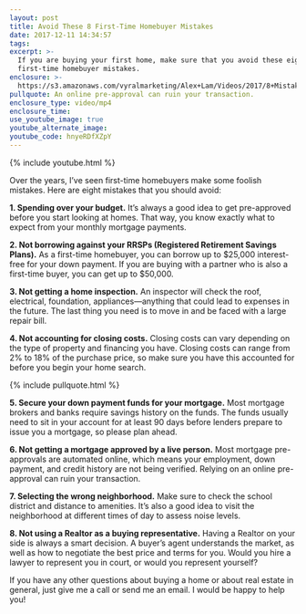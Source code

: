 ```yaml
---
layout: post
title: Avoid These 8 First-Time Homebuyer Mistakes
date: 2017-12-11 14:34:57
tags:
excerpt: >-
  If you are buying your first home, make sure that you avoid these eight
  first-time homebuyer mistakes.
enclosure: >-
  https://s3.amazonaws.com/vyralmarketing/Alex+Lam/Videos/2017/8+Mistakes+Fire-Time+Homebuyers+Make+-+Vancouver+Real+Estate+Agent.mp4
pullquote: An online pre-approval can ruin your transaction.
enclosure_type: video/mp4
enclosure_time:
use_youtube_image: true
youtube_alternate_image:
youtube_code: hnyeRDfXZpY
---
```



{% include youtube.html %}

Over the years, I’ve seen first-time homebuyers make some foolish mistakes. Here are eight mistakes that you should avoid:

**1. Spending over your budget.** It’s always a good idea to get pre-approved before you start looking at homes. That way, you know exactly what to expect from your monthly mortgage payments.

**2. Not borrowing against your RRSPs (Registered Retirement Savings Plans).** As a first-time homebuyer, you can borrow up to $25,000 interest-free for your down payment. If you are buying with a partner who is also a first-time buyer, you can get up to $50,000.

**3. Not getting a home inspection.** An inspector will check the roof, electrical, foundation, appliances—anything that could lead to expenses in the future. The last thing you need is to move in and be faced with a large repair bill.

**4. Not accounting for closing costs.** Closing costs can vary depending on the type of property and financing you have. Closing costs can range from 2% to 18% of the purchase price, so make sure you have this accounted for before you begin your home search.

{% include pullquote.html %}

**5. Secure your down payment funds for your mortgage.** Most mortgage brokers and banks require savings history on the funds. The funds usually need to sit in your account for at least 90 days before lenders prepare to issue you a mortgage, so please plan ahead.

**6. Not getting a mortgage approved by a live person.** Most mortgage pre-approvals are automated online, which means your employment, down payment, and credit history are not being verified. Relying on an online pre-approval can ruin your transaction.

**7. Selecting the wrong neighborhood.** Make sure to check the school district and distance to amenities. It’s also a good idea to visit the neighborhood at different times of day to assess noise levels.

**8. Not using a Realtor as a buying representative.** Having a Realtor on your side is always a smart decision. A buyer’s agent understands the market, as well as how to negotiate the best price and terms for you. Would you hire a lawyer to represent you in court, or would you represent yourself?

If you have any other questions about buying a home or about real estate in general, just give me a call or send me an email. I would be happy to help you!

&nbsp;